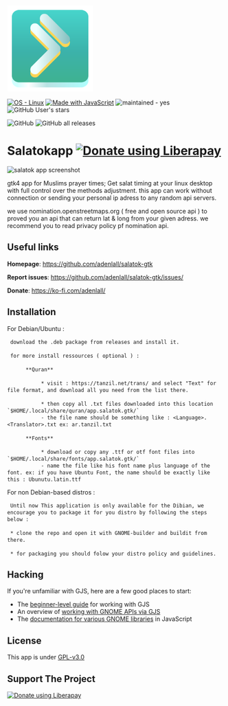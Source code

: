 <img width="200" alt="app.salatok.gtk logo" src="/data/icons/app.salatok.gtk.gnome.svg">

<a href="https://www.linux.org/" title="Go to Linux homepage"><img src="https://img.shields.io/badge/OS-Linux-blue?logo=linux&logoColor=white" alt="OS - Linux"></a> <a href="https://www.javascript.com/" title="Go to JavaScript homepage"><img src="https://img.shields.io/badge/Made_with-JavaScript-blue?logo=javascript&logoColor=white" alt="Made with JavaScript"></a> <img src="https://img.shields.io/badge/maintained-yes-blue" alt="maintained - yes"> <img alt="GitHub User's stars" src="https://img.shields.io/github/stars/adenlall">


<img alt="GitHub" src="https://img.shields.io/github/license/adenlall/salatok-gtk"> <img alt="GitHub all releases" src="https://img.shields.io/github/downloads/adenlall/salatok-gtk/total">


# Salatokapp  <a href="https://liberapay.com/adenlall/donate"><img alt="Donate using Liberapay" src="https://liberapay.com/assets/widgets/donate.svg"></a>

<img alt="salatok app screenshot" src="https://adenlall.vercel.app/screenshot2.png">
  
gtk4 app for Muslims prayer times; Get salat timing at your linux desktop with full control over the methods adjustment. this app can work without connection or sending your personal ip adress to any random api servers.

 we use nomination.openstreetmaps.org ( free and open source api ) to proved you an api that can return lat & long from your given adress.
 we recommend you to read privacy policy pf nomination api.

## Useful links

**Homepage**: https://github.com/adenlall/salatok-gtk

**Report issues**: https://github.com/adenlall/salatok-gtk/issues/

**Donate**: https://ko-fi.com/adenlall/

## Installation

For Debian/Ubuntu :

     download the .deb package from releases and install it.
     
     for more install ressources ( optional ) :
     
          **Quran**
          
               * visit : https://tanzil.net/trans/ and select "Text" for file format, and download all you need from the list there.
               
               * then copy all .txt files downloaded into this location `$HOME/.local/share/quran/app.salatok.gtk/`
               - the file name should be something like : <Language>.<Translator>.txt ex: ar.tanzil.txt
               
          **Fonts**
          
               * download or copy any .ttf or otf font files into `$HOME/.local/share/fonts/app.salatok.gtk/`
               - name the file like his font name plus language of the font. ex: if you have Ubuntu Font, the name should be exactly like this : Ubunutu.latin.ttf

               
For non Debian-based distros :

     Until now This application is only available for the Dibian, we encourage you to package it for you distro by following the steps below :
     
     * clone the repo and open it with GNOME-builder and buildit from there.
     
     * for packaging you should folow your distro policy and guidelines.

## Hacking

If you're unfamiliar with GJS, here are a few good places to start:

* The [beginner-level guide](https://gjs-guide.gitlab.io/) for working with GJS
* An overview of [working with GNOME APIs via GJS](https://gitlab.gnome.org/GNOME/gjs/wikis/Mapping)
* The [documentation for various GNOME libraries](https://devdocs.baznga.org/) in JavaScript

## License

This app is under [GPL-v3.0](https://www.gnu.org/licenses/gpl-3)

## Support The Project 

<a href="https://liberapay.com/adenlall/donate"><img alt="Donate using Liberapay" src="https://liberapay.com/assets/widgets/donate.svg"></a>
